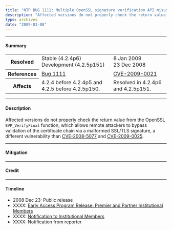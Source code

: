 ```yaml
---
title: "NTP BUG 1111: Multiple OpenSSL signature verification API misuse"
description: "Affected versions do not properly check the return value from the OpenSSL EVP_VerifyFinal function, which allows remote attackers to bypass validation of the certificate chain via a malformed SSL/TLS signature. This bug was resolved in NTP 4.2.4p6."
type: archives
date: "2009-01-08"
---
```


* * *

#### Summary

<table>
  <tbody>
	<tr>
		<th><b>Resolved</b></th>
		<td>Stable (4.2.4p6)<br> Development (4.2.5p151)</td>
		<td>8 Jan 2009<br> 23 Dec 2008</td>
	</tr>
	<tr>
		<th><b>References</b></th>
		<td><a href="https://bugs.ntp.org/show_bug.cgi?id=1111">Bug 1111</a></td>
		<td><a href="https://nvd.nist.gov/vuln/detail/CVE-2009-0021">CVE-2009-0021</a></td>
	</tr>
	<tr>
		<th><b>Affects</b></th>
		<td>4.2.4 before 4.2.4p5 and 4.2.5 before 4.2.5p150.</td>
		<td>Resolved in 4.2.4p6 and 4.2.5p151.</td>
	</tr>	
  </tbody>	
</table>

* * *
    
#### Description 

Affected versions do not properly check the return value from the OpenSSL `EVP_VerifyFinal` function, which allows remote attackers to bypass validation of the certificate chain via a malformed SSL/TLS signature, a different vulnerability than [CVE-2008-5077](https://nvd.nist.gov/vuln/detail/CVE-2008-5077) and [CVE-2009-0025](https://nvd.nist.gov/vuln/detail/CVE-2009-0025).

* * *
    
#### Mitigation



* * *

#### Credit



* * *

#### Timeline

* 2008 Dec 23: Public release
* XXXX: [Early Access Program Release: Premier and Partner Institutional Members](https://www.nwtime.org/membership/benefits/)
* XXXX: [Notification to Institutional Members](https://www.nwtime.org/membership/benefits/)
* XXXX: Notification from reporter